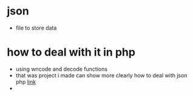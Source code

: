 # json
- file to store data
# how to deal with it in php
-  using wncode and decode functions
-  that was project i made can show more clearly how to deal with json php [link](https://github.com/SalmaRedaBedair/todo-list/tree/main/todo-list)
-  